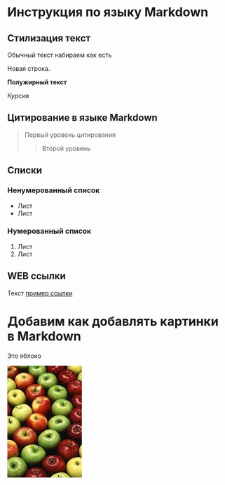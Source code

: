 # Инструкция по языку Markdown

## Стилизация текст 
Обычный текст набираем как есть

Новая строка.

**Полужирный текст**

*Курсив*

## Цитирование в языке Markdown
> Первый уровень цитирования
>> Второй уровень

## Списки
### Ненумерованный список
* Лист
* Лист

### Нумерованный список
1. Лист
2. Лист

## WEB ссылки
Текст [пример ссылки](http://www.example.com "Всплывающая подсказка")

# Добавим как добавлять картинки в Markdown
Это яблоко

![Яблоко](apple.jpg)